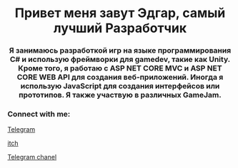 <h1 align="center">Привет меня завут Эдгар, самый лучший Разработчик</h1>
<h3 align="center">Я занимаюсь разработкой игр на языке программирования C# и использую фреймворки для gamedev, такие как Unity. Кроме того, я работаю с ASP NET CORE MVC и ASP NET CORE WEB API для создания веб-приложений. Иногда я использую JavaScript для создания интерфейсов или прототипов. Я также участвую в различных GameJam.</h3>


<h3 align="left">Connect with me:</h3>
<a href="https://t.me/loveGellyanumberone">Telegram</a>
<p align="left">
 <a href="https://edankr-yzo.itch.io">itch</a>
 <p align="left">
 <a href="https://t.me/edankryzo">Telegram chanel</a>
</p>





